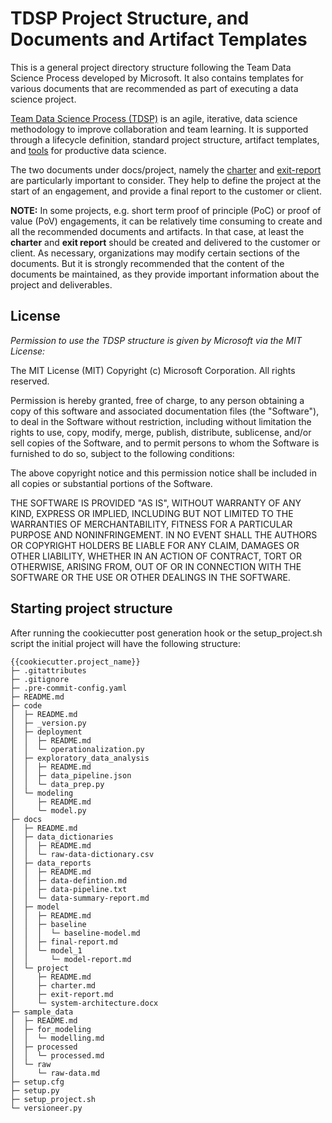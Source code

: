 # TDSP Project Structure, and Documents and Artifact Templates

This is a general project directory structure following the Team Data Science Process developed by Microsoft. It also contains templates for various documents that are recommended as part of executing a data science project.

[Team Data Science Process (TDSP)](https://docs.microsoft.com/en-us/azure/machine-learning/team-data-science-process/overview) is an agile, iterative, data science methodology to improve collaboration and team learning. It is supported through a lifecycle definition, standard project structure, artifact templates, and [tools](https://github.com/Azure/Azure-TDSP-Utilities) for productive data science.

The two documents under docs/project, namely the [charter](./docs/project/charter.md) and [exit-report](./docs/project/Exit%20Report.md) are particularly important to consider. They help to define the project at the start of an engagement, and provide a final report to the customer or client.

**NOTE:** In some projects, e.g. short term proof of principle (PoC) or proof of value (PoV) engagements, it can be relatively time consuming to create and all the recommended documents and artifacts. In that case, at least the **charter** and **exit report** should be created and delivered to the customer or client. As necessary, organizations may modify certain sections of the documents. But it is strongly recommended that the content of the documents be maintained, as they provide important information about the project and deliverables.

## License

_Permission to use the TDSP structure is given by Microsoft via the MIT License:_

The MIT License (MIT)
Copyright (c) Microsoft Corporation. All rights reserved.

Permission is hereby granted, free of charge, to any person obtaining a copy of this software and
associated documentation files (the "Software"), to deal in the Software without restriction,
including without limitation the rights to use, copy, modify, merge, publish, distribute, sublicense,
and/or sell copies of the Software, and to permit persons to whom the Software is furnished to do so,
subject to the following conditions:

The above copyright notice and this permission notice shall be included in all copies or substantial
portions of the Software.

THE SOFTWARE IS PROVIDED "AS IS", WITHOUT WARRANTY OF ANY KIND, EXPRESS OR IMPLIED, INCLUDING BUT
NOT LIMITED TO THE WARRANTIES OF MERCHANTABILITY, FITNESS FOR A PARTICULAR PURPOSE AND NONINFRINGEMENT.
IN NO EVENT SHALL THE AUTHORS OR COPYRIGHT HOLDERS BE LIABLE FOR ANY CLAIM, DAMAGES OR OTHER LIABILITY,
WHETHER IN AN ACTION OF CONTRACT, TORT OR OTHERWISE, ARISING FROM, OUT OF OR IN CONNECTION WITH THE
SOFTWARE OR THE USE OR OTHER DEALINGS IN THE SOFTWARE.


## Starting project structure
After running the cookiecutter post generation hook or the setup_project.sh script the initial project will have the following structure:

```
{{cookiecutter.project_name}}
├─ .gitattributes
├─ .gitignore
├─ .pre-commit-config.yaml
├─ README.md
├─ code
│  ├─ README.md
│  ├─ _version.py
│  ├─ deployment
│  │  ├─ README.md
│  │  └─ operationalization.py
│  ├─ exploratory_data_analysis
│  │  ├─ README.md
│  │  ├─ data_pipeline.json
│  │  └─ data_prep.py
│  └─ modeling
│     ├─ README.md
│     └─ model.py
├─ docs
│  ├─ README.md
│  ├─ data_dictionaries
│  │  ├─ README.md
│  │  └─ raw-data-dictionary.csv
│  ├─ data_reports
│  │  ├─ README.md
│  │  ├─ data-defintion.md
│  │  ├─ data-pipeline.txt
│  │  └─ data-summary-report.md
│  ├─ model
│  │  ├─ README.md
│  │  ├─ baseline
│  │  │  └─ baseline-model.md
│  │  ├─ final-report.md
│  │  └─ model_1
│  │     └─ model-report.md
│  └─ project
│     ├─ README.md
│     ├─ charter.md
│     ├─ exit-report.md
│     └─ system-architecture.docx
├─ sample_data
│  ├─ README.md
│  ├─ for_modeling
│  │  └─ modelling.md
│  ├─ processed
│  │  └─ processed.md
│  └─ raw
│     └─ raw-data.md
├─ setup.cfg
├─ setup.py
├─ setup_project.sh
└─ versioneer.py
```
